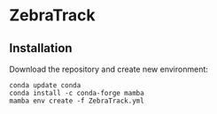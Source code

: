 # ZebraTrack

## Installation

Download the repository and create new environment:

```
conda update conda
conda install -c conda-forge mamba
mamba env create -f ZebraTrack.yml
```